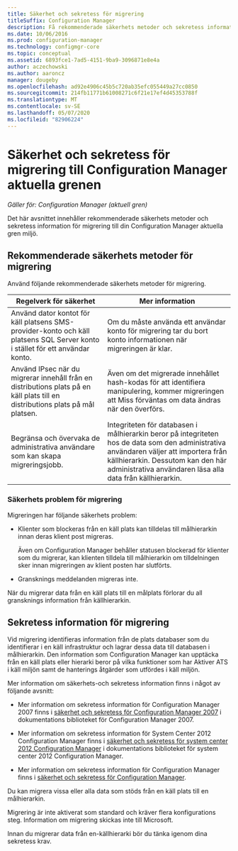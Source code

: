 ```yaml
---
title: Säkerhet och sekretess för migrering
titleSuffix: Configuration Manager
description: Få rekommenderade säkerhets metoder och sekretess information för migrering till din Configuration Manager aktuella gren miljö.
ms.date: 10/06/2016
ms.prod: configuration-manager
ms.technology: configmgr-core
ms.topic: conceptual
ms.assetid: 6893fce1-7ad5-4151-9ba9-3096871e8e4a
author: aczechowski
ms.author: aaroncz
manager: dougeby
ms.openlocfilehash: ad92e4906c45b5c720ab35efc055449a27cc0850
ms.sourcegitcommit: 214fb11771b61008271c6f21e17ef4d45353788f
ms.translationtype: MT
ms.contentlocale: sv-SE
ms.lasthandoff: 05/07/2020
ms.locfileid: "82906224"
---
```

# <a name="security-and-privacy-for-migration-to-configuration-manager-current-branch"></a>Säkerhet och sekretess för migrering till Configuration Manager aktuella grenen

*Gäller för: Configuration Manager (aktuell gren)*

Det här avsnittet innehåller rekommenderade säkerhets metoder och sekretess information för migrering till din Configuration Manager aktuella gren miljö.  

## <a name="security-best-practices-for-migration"></a>Rekommenderade säkerhets metoder för migrering  
 Använd följande rekommenderade säkerhets metoder för migrering.  

|Regelverk för säkerhet|Mer information|  
|----------------------------|----------------------|  
|Använd dator kontot för käll platsens SMS-provider-konto och käll platsens SQL Server konto i stället för ett användar konto.|Om du måste använda ett användar konto för migrering tar du bort konto informationen när migreringen är klar.|  
|Använd IPsec när du migrerar innehåll från en distributions plats på en käll plats till en distributions plats på mål platsen.|Även om det migrerade innehållet hash-kodas för att identifiera manipulering, kommer migreringen att Miss förväntas om data ändras när den överförs.|  
|Begränsa och övervaka de administrativa användare som kan skapa migreringsjobb.|Integriteten för databasen i målhierarkin beror på integriteten hos de data som den administrativa användaren väljer att importera från källhierarkin. Dessutom kan den här administrativa användaren läsa alla data från källhierarkin.|  

### <a name="security-issues-for-migration"></a>Säkerhets problem för migrering  
Migreringen har följande säkerhets problem:  

-   Klienter som blockeras från en käll plats kan tilldelas till målhierarkin innan deras klient post migreras.  

     Även om Configuration Manager behåller statusen blockerad för klienter som du migrerar, kan klienten tilldela till målhierarkin om tilldelningen sker innan migreringen av klient posten har slutförts.  

-   Gransknings meddelanden migreras inte.  

När du migrerar data från en käll plats till en målplats förlorar du all gransknings information från källhierarkin.  

## <a name="privacy-information-for-migration"></a>Sekretess information för migrering  
 Vid migrering identifieras information från de plats databaser som du identifierar i en käll infrastruktur och lagrar dessa data till databasen i målhierarkin. Den information som Configuration Manager kan upptäcka från en käll plats eller hierarki beror på vilka funktioner som har Aktiver ATS i käll miljön samt de hanterings åtgärder som utfördes i käll miljön.  

 Mer information om säkerhets-och sekretess information finns i något av följande avsnitt:  

-   Mer information om sekretess information för Configuration Manager 2007 finns i [säkerhet och sekretess för Configuration Manager 2007](https://docs.microsoft.com/previous-versions/system-center/configuration-manager-2007/bb680768(v=technet.10)) i dokumentations biblioteket för Configuration Manager 2007.  

-   Mer information om sekretess information för System Center 2012 Configuration Manager finns i [säkerhet och sekretess för system center 2012 Configuration Manager](https://docs.microsoft.com/previous-versions/system-center/system-center-2012-R2/gg682033(v=technet.10)) i dokumentations biblioteket för system center 2012 Configuration Manager.  

-   Mer information om sekretess information för Configuration Manager finns i [säkerhet och sekretess för Configuration Manager](../../core/plan-design/security/security-and-privacy.md).  

Du kan migrera vissa eller alla data som stöds från en käll plats till en målhierarkin.  

Migrering är inte aktiverat som standard och kräver flera konfigurations steg. Information om migrering skickas inte till Microsoft.  

Innan du migrerar data från en-källhierarki bör du tänka igenom dina sekretess krav.  
